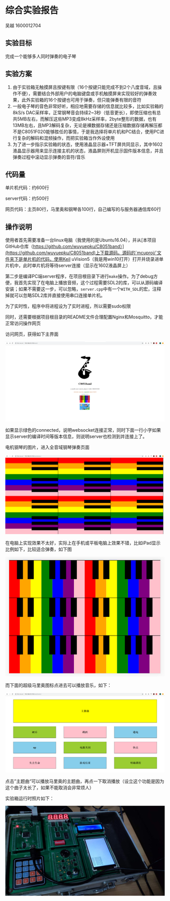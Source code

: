 # 综合实验报告

吴越 1600012704

## 实验目标

完成一个能够多人同时弹奏的电子琴

## 实验方案

1. 由于实验箱无触摸屏且按键有限（16个按键只能完成不到2个八度音域，且操作不便），需要结合外部用户的电脑键盘或手机触摸屏来实现较好的弹奏效果，此外实验箱的16个按键也可用于弹奏，但只能弹奏有限的音符
2. 一般电子琴的音色非常好听，相应地需要存储的信息就比较多，比如实验箱的8kS/s DAC采样率，正常钢琴音会持续2~3秒（低音更长），即使压缩也有总共5MB左右，而解压这些MP3变成8kHz采样率，2byte整形的数据，也有13MB左右，且MP3解码复杂，无论是裸数据存储还是压缩数据存储再解压都不是C8051F020能够胜任的事情，于是我选择将单片机和PC结合，使用PC进行复杂的解码和混频操作，而把实验箱当作外设使用
3. 为了进一步指示实验箱的状态，使用液晶显示器+TFT屏共同显示，其中1602液晶显示器用来显示连接主机的状态，液晶屏则开机显示固件版本信息，并且弹奏过程中滚动显示弹奏的音符/音乐

## 代码量

单片机代码：约600行

server代码：约500行

网页代码：主页80行，马里奥和钢琴各100行，自己编写的与服务器通信库60行

## 操作说明

使用者首先需要准备一台linux电脑（我使用的是Ubuntu16.04），并从[本项目GitHub仓库（https://github.com/wuyuepku/C8051band）](https://github.com/wuyuepku/C8051band)上下载源码。源码的`mcuproj/`文件夹下是单片机的代码，使用Keil uVision5（我是用win10打开）打开并烧录进单片机中，此时单片机将等待server连接（显示在1602液晶屏上）

第二步是编译PC端server程序，在项目根目录下进行`make`操作。为了debug方便，我首先实现了在电脑上播放音频，这个过程需要SDL2的库，可以从源码编译安装；如果不需要这一步，可以忽略，`server.cpp`中有一个`WITH_SDL`的宏，注释掉就可以忽略SDL2库并直接使用串口连接单片机。

为了实时性，程序中将进程设为了实时进程，所以需要sudo权限

同时，还需要根据项目根目录的README文件合理配置Nginx和Mosquitto，才能正常访问操作网页

访问网页，获得如下主界面

![](main.png)

如果显示绿色的connected，说明websocket连接正常，同时下面一行小字如果显示server的编译时间等版本信息，则说明server也检测到并连接上了。

电机钢琴的图片，进入全音域钢琴弹奏页面

![](piano.png)

在电脑上实现效果不太好，实际上在手机或平板电脑上效果不错，比如iPad显示比例如下，比较适合弹奏，如下图

![](piano_phone.png)

而下面的超级马里奥图标点进去可以播放音乐，如下：

![](mario.jpg)

点击”主题曲“可以播放马里奥的主题曲，再点一下取消播放（设立这个功能是因为这个曲子太长了，如果不能取消会非常烦人）

实验箱运行时照片如下：

![](machine.jpg)


